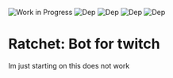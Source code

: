 ![Work in Progress](https://img.shields.io/badge/status-First%20commit!-orange.svg)
![Dep](https://img.shields.io/badge/nodeJS-2.4.6-blue.svg)
![Dep](https://img.shields.io/badge/winston-2.2.0-blue.svg)
![Dep](https://img.shields.io/badge/sqlite3-3.1.4-blue.svg)
![Dep](https://img.shields.io/badge/tmi.js-1.1.1-blue.svg)

Ratchet: Bot for twitch
=======================

Im just starting on this does not work

